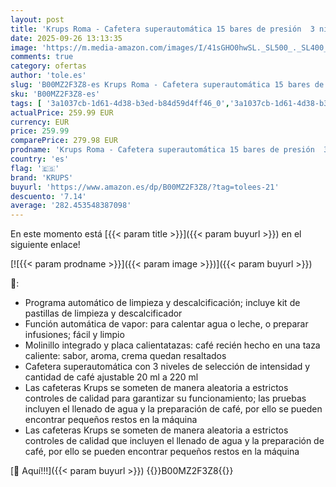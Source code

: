 ```yaml
---
layout: post
title: 'Krups Roma - Cafetera superautomática 15 bares de presión  3 niveles intensidad café  cantidad ajustable 20 a 220ml  limpieza y descalcificación automático  molinillo integrado EA8105'
date: 2025-09-26 13:13:35
image: 'https://m.media-amazon.com/images/I/41sGHO0hwSL._SL500_._SL400_.jpg'
comments: true
category: ofertas
author: 'tole.es'
slug: 'B00MZ2F3Z8-es Krups Roma - Cafetera superautomática 15 bares de presión...'
sku: 'B00MZ2F3Z8-es'
tags: [ '3a1037cb-1d61-4d38-b3ed-b84d59d4ff46_0','3a1037cb-1d61-4d38-b3ed-b84d59d4ff46_4101','3a1037cb-1d61-4d38-b3ed-b84d59d4ff46_5601','9523d978-59fe-477f-8c56-f69a4f1f65a6_0','9523d978-59fe-477f-8c56-f69a4f1f65a6_2301','9523d978-59fe-477f-8c56-f69a4f1f65a6_3101','9523d978-59fe-477f-8c56-f69a4f1f65a6_3301','9523d978-59fe-477f-8c56-f69a4f1f65a6_4001','9523d978-59fe-477f-8c56-f69a4f1f65a6_4901','9523d978-59fe-477f-8c56-f69a4f1f65a6_6301','9523d978-59fe-477f-8c56-f69a4f1f65a6_6801','Arborist Merchandising Root','Black Friday / Cyber Monday - Hogar y cocina','CML-Kitchen','Cafeteras automáticas','Cafeteras para espresso','Custom Stores','GLPrimeDayGROPE','Hogar y cocina','Kitchen All','Los favoritos de nuestros clientes Social: Hogar y cocina','Los favoritos de nuestros clientes Social: Hogar y cocina líneas duras','Major Appliances','Máquinas cafeteras','Para desayunar','Pequeño electrodoméstico','Precios destacados Rowenta, Moulinex, Krups y Tefal','Self Service','Special Features Stores','Test FS query','Utensilios para café y té','Vuelta a casa','cafetera','krups','🇪🇸', ]
actualPrice: 259.99 EUR
currency: EUR
price: 259.99
comparePrice: 279.98 EUR
prodname: 'Krups Roma - Cafetera superautomática 15 bares de presión  3 niveles intensidad café  cantidad ajustable 20 a 220ml  limpieza y descalcificación automático  molinillo integrado EA8105'
country: 'es'
flag: '🇪🇸'
brand: 'KRUPS'
buyurl: 'https://www.amazon.es/dp/B00MZ2F3Z8/?tag=tolees-21'
descuento: '7.14'
average: '282.453548387098'
---
```


En este momento está [{{< param title >}}]({{< param buyurl >}}) en el siguiente enlace!

[![{{< param prodname >}}]({{< param image >}})]({{< param buyurl >}})

🔎:

- Programa automático de limpieza y descalcificación; incluye kit de pastillas de limpieza y descalcificador
- Función automática de vapor: para calentar agua o leche, o preparar infusiones; fácil y limpio
- Molinillo integrado y placa calientatazas: café recién hecho en una taza caliente: sabor, aroma, crema quedan resaltados
- Cafetera superautomática con 3 niveles de selección de intensidad y cantidad de café ajustable 20 ml a 220 ml
- Las cafeteras Krups se someten de manera aleatoria a estrictos controles de calidad para garantizar su funcionamiento; las pruebas incluyen el llenado de agua y la preparación de café, por ello se pueden encontrar pequeños restos en la máquina
- Las cafeteras Krups se someten de manera aleatoria a estrictos controles de calidad que incluyen el llenado de agua y la preparación de café, por ello se pueden encontrar pequeños restos en la máquina

[🛒 Aquí!!!]({{< param buyurl >}})
{{<world>}}B00MZ2F3Z8{{</world>}}
